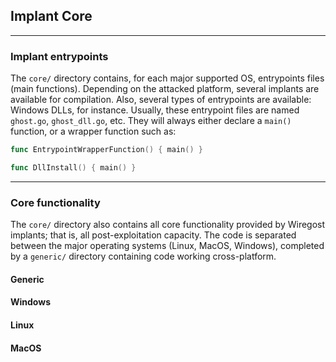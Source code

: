 
## Implant Core 

----
### Implant entrypoints 

The `core/` directory contains, for each major supported OS, entrypoints files (main functions). Depending on the attacked platform,
several implants are available for compilation. Also, several types of entrypoints are available: Windows DLLs, for instance.
Usually, these entrypoint files are named `ghost.go`, `ghost_dll.go`, etc. They will always either declare a `main()` function, or 
a wrapper function such as:

```go
func EntrypointWrapperFunction() { main() }

func DllInstall() { main() }
```

----
### Core functionality

The `core/` directory also contains all core functionality provided by Wiregost implants; that is, all post-exploitation capacity.
The code is separated between the major operating systems (Linux, MacOS, Windows), completed by a `generic/` directory containing
code working cross-platform.

#### Generic 

#### Windows 

#### Linux 

#### MacOS 

